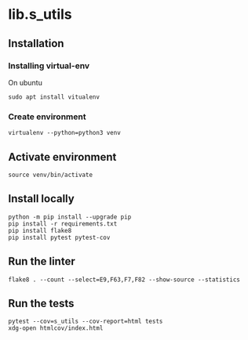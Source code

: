 # lib.s_utils

## Installation

### Installing virtual-env

On ubuntu

```
sudo apt install vitualenv
```

### Create environment

```
virtualenv --python=python3 venv
```

## Activate environment

```
source venv/bin/activate
```

## Install locally

```
python -m pip install --upgrade pip
pip install -r requirements.txt
pip install flake8
pip install pytest pytest-cov
```

## Run the linter

```
flake8 . --count --select=E9,F63,F7,F82 --show-source --statistics
```

## Run the tests

```
pytest --cov=s_utils --cov-report=html tests
xdg-open htmlcov/index.html
```
